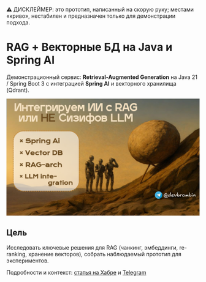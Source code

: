 ⚠️ ДИСКЛЕЙМЕР: это прототип, написанный на скорую руку; местами «криво», нестабилен и предназначен только для демонстрации подхода.

# RAG + Векторные БД на Java и Spring AI
Демонстрационный сервис: **Retrieval-Augmented Generation** на Java 21 / Spring Boot 3 с интеграцией **Spring AI** и векторного хранилища (Qdrant). 

![Image alt](https://github.com/br0mberg/SupportDesk-IncidentRetrievalService/raw/main/src/main/resources/f806613fa8bbe4c417479c82d7746b0a.png)

## Цель
Исследовать ключевые решения для RAG (чанкинг, эмбеддинги, re-ranking, хранение векторов), собрать наблюдаемый прототип для экспериментов.

Подробности и контекст: [статья на Хабре](https://habr.com/p/924100/) и [Telegram](https://t.me/devbrombin)
